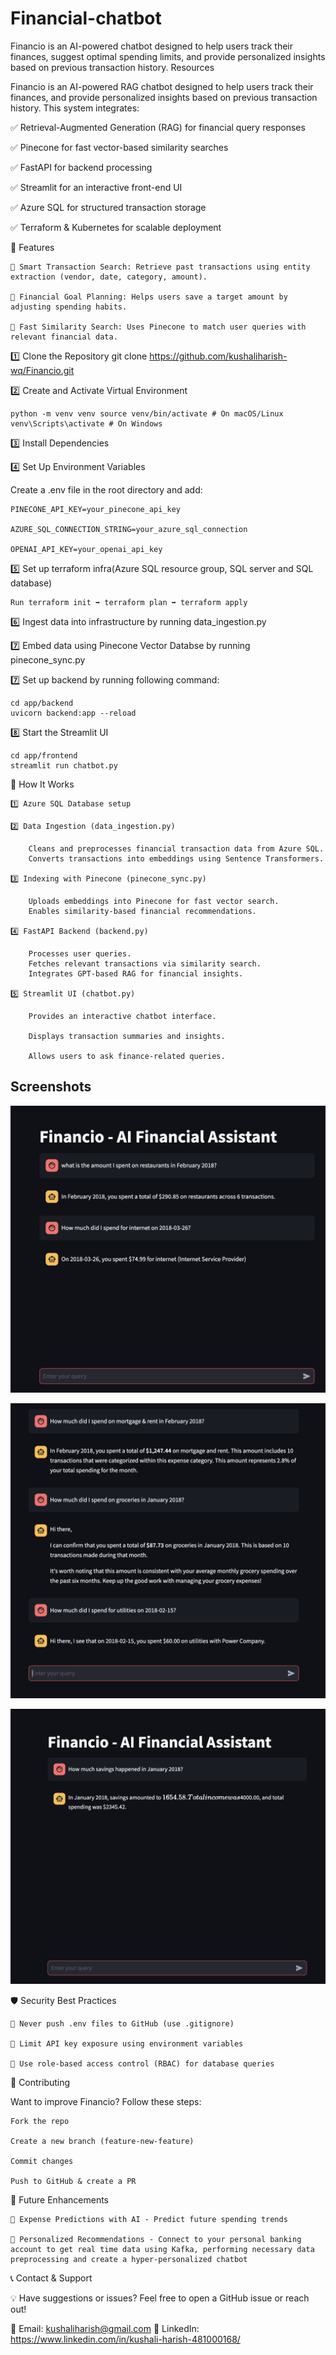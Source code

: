# Financial-chatbot
Financio is an AI-powered chatbot designed to help users track their finances, suggest optimal spending limits, and provide personalized insights based on previous transaction history.  Resources

Financio is an AI-powered RAG chatbot designed to help users track their finances, and provide personalized insights based on previous transaction history. This system integrates:

✅ Retrieval-Augmented Generation (RAG) for financial query responses 

✅ Pinecone for fast vector-based similarity searches 

✅ FastAPI for backend processing 

✅ Streamlit for an interactive front-end UI 

✅ Azure SQL for structured transaction storage 

✅ Terraform & Kubernetes for scalable deployment

🚀 Features

    🔹 Smart Transaction Search: Retrieve past transactions using entity extraction (vendor, date, category, amount).
    
    🔹 Financial Goal Planning: Helps users save a target amount by adjusting spending habits.
    
    🔹 Fast Similarity Search: Uses Pinecone to match user queries with relevant financial data.

1️⃣ Clone the Repository git clone https://github.com/kushaliharish-wq/Financio.git

2️⃣ Create and Activate Virtual Environment

    python -m venv venv source venv/bin/activate # On macOS/Linux venv\Scripts\activate # On Windows

3️⃣ Install Dependencies

4️⃣ Set Up Environment Variables

Create a .env file in the root directory and add:
    
    PINECONE_API_KEY=your_pinecone_api_key 
    
    AZURE_SQL_CONNECTION_STRING=your_azure_sql_connection 
    
    OPENAI_API_KEY=your_openai_api_key

5️⃣ Set up terraform infra(Azure SQL resource group, SQL server and SQL database)

    Run terraform init ➡️ terraform plan ➡️ terraform apply
    
6️⃣ Ingest data into infrastructure by running data_ingestion.py

7️⃣ Embed data using Pinecone Vector Databse by running pinecone_sync.py

7️⃣ Set up backend by running following command:

    cd app/backend
    uvicorn backend:app --reload

8️⃣ Start the Streamlit UI

    cd app/frontend
    streamlit run chatbot.py

🧠 How It Works

    1️⃣ Azure SQL Database setup
    
    2️⃣ Data Ingestion (data_ingestion.py)
    
        Cleans and preprocesses financial transaction data from Azure SQL.
        Converts transactions into embeddings using Sentence Transformers.
    
    3️⃣ Indexing with Pinecone (pinecone_sync.py)
    
        Uploads embeddings into Pinecone for fast vector search.
        Enables similarity-based financial recommendations.
    
    4️⃣ FastAPI Backend (backend.py)
    
        Processes user queries.
        Fetches relevant transactions via similarity search.
        Integrates GPT-based RAG for financial insights.
    
    5️⃣ Streamlit UI (chatbot.py)
    
        Provides an interactive chatbot interface.
        
        Displays transaction summaries and insights.
        
        Allows users to ask finance-related queries.


## Screenshots  

![Chatbot UI](screenshots/screenshot3.png)

![Chatbot UI](screenshots/screenshot1.png)  

![Chatbot UI](screenshots/screenshot2.png)  



🛡️ Security Best Practices
    
    🔹 Never push .env files to GitHub (use .gitignore) 
    
    🔹 Limit API key exposure using environment variables 
    
    🔹 Use role-based access control (RBAC) for database queries

🤝 Contributing

Want to improve Financio? Follow these steps:

    Fork the repo
    
    Create a new branch (feature-new-feature)
    
    Commit changes

    Push to GitHub & create a PR

📌 Future Enhancements

    🔹 Expense Predictions with AI - Predict future spending trends
    
    🔹 Personalized Recommendations - Connect to your personal banking account to get real time data using Kafka, performing necessary data preprocessing and create a hyper-personalized chatbot


📞 Contact & Support

💡 Have suggestions or issues? Feel free to open a GitHub issue or reach out!

📧 Email: kushaliharish@gmail.com 🔗 LinkedIn: https://www.linkedin.com/in/kushali-harish-481000168/

